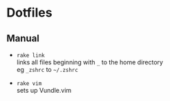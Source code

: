 # Dotfiles

## Manual

- `rake link`  
  links all files beginning with `_` to the home directory  
  eg `_zshrc` to `~/.zshrc`

- `rake vim`  
  sets up Vundle.vim
